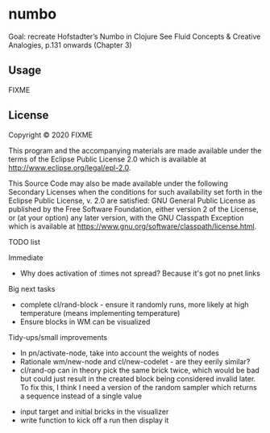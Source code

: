 # numbo

Goal: recreate Hofstadter’s Numbo in Clojure
See Fluid Concepts & Creative Analogies, p.131 onwards (Chapter 3)

## Usage

FIXME

## License

Copyright © 2020 FIXME

This program and the accompanying materials are made available under the
terms of the Eclipse Public License 2.0 which is available at
http://www.eclipse.org/legal/epl-2.0.

This Source Code may also be made available under the following Secondary
Licenses when the conditions for such availability set forth in the Eclipse
Public License, v. 2.0 are satisfied: GNU General Public License as published by
the Free Software Foundation, either version 2 of the License, or (at your
option) any later version, with the GNU Classpath Exception which is available
at https://www.gnu.org/software/classpath/license.html.



TODO list

Immediate

- Why does activation of :times not spread? Because it's got no pnet links

Big next tasks

* complete cl/rand-block - ensure it randomly runs, more likely at high temperature (means implementing temperature)
* Ensure blocks in WM can be visualized

Tidy-ups/small improvements

* In pn/activate-node, take into account the weights of nodes
* Rationale wm/new-node and cl/new-codelet - are they eerily similar?
* cl/rand-op can in theory pick the same brick twice, which would be bad but could just result in the created block being considered invalid later. To fix this, I think I need a version of the random sampler which returns a sequence instead of a single value
- input target and initial bricks in the visualizer
- write function to kick off a run then display it

